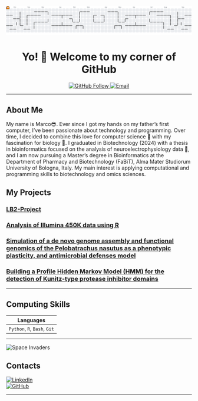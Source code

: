 <picture>
  <source media="(prefers-color-scheme: dark)" srcset="https://raw.githubusercontent.com/Markus2409/Markus2409/output/pacman-contribution-graph-dark.svg">
  <source media="(prefers-color-scheme: light)" srcset="https://raw.githubusercontent.com/Markus2409/Markus2409/output/pacman-contribution-graph.svg">
  <img alt="Pac-Man contribution graph" src="https://raw.githubusercontent.com/Markus2409/Markus2409/output/pacman-contribution-graph.svg">
</picture>


<h1 align="center">Yo! 🚀 Welcome to my corner of GitHub</h1>

<p align="center">
  <a href="https://github.com/Markus2409" target="_blank">
    <img src="https://img.shields.io/github/followers/Markus2409?label=Follow&style=social" alt="GitHub Follow">
  </a>
  <a href="marco.cuscuna01@gmail.com" target="_blank">
    <img src="https://img.shields.io/badge/email-Contact-blue?style=flat&logo=gmail" alt="Email">
  </a>
</p>

---

## About Me

My name is Marco😎. Ever since I got my hands on my father’s first computer, I’ve been passionate about technology and programming. Over time, I decided to combine this love for computer science 👾 with my fascination for biology 🦠. I graduated in Biotechnology (2024) with a thesis in bioinformatics focused on the analysis of neuroelectrophysiology data 🧠, and I am now pursuing a Master’s degree in Bioinformatics at the Department of Pharmacy and Biotechnology (FaBiT), Alma Mater Studiorum University of Bologna, Italy. My main interest is applying computational and programming skills to biotechnology and omics sciences.


## My Projects

### [LB2-Project](https://github.com/Markus2409/LB2_project_Group_3)
### [Analysis of Illumina 450K data using R](https://github.com/LucaCagnini/DNA-RNA_Project)
### [Simulation of a de novo genome assembly and functional genomics of the Pelobatrachus nasutus as a phenotypic plasticity, and antimicrobial defenses model](https://github.com/Markus2409/Applied_Genomics_Project)
### [Building a Profile Hidden Markov Model (HMM) for the detection of Kunitz-type protease inhibitor domains](https://github.com/Markus2409/MSc_Bioinformatics_HMM_KunitzDomain)
---

## Computing Skills

| Languages |
|-------------------|
| `Python`, `R`, `Bash`, `Git` |

---

![Space Invaders](https://raw.githubusercontent.com/Markus2409/Markus2409/output/space-invaders-contribution-graph.svg)



## Contacts

[![LinkedIn](https://img.shields.io/badge/LinkedIn-MarcoCuscuna-blue?logo=linkedin)](https://www.linkedin.com/in/marcocuscuna/)  
[![GitHub](https://img.shields.io/badge/GitHub-Markus2409-black?logo=github)](https://github.com/Markus2409)

---


